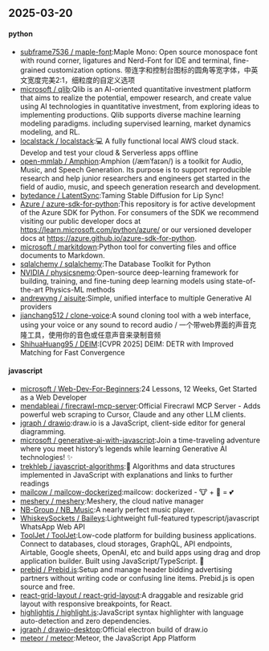 ## 2025-03-20

#### python
* [subframe7536 / maple-font](https://github.com/subframe7536/maple-font):Maple Mono: Open source monospace font with round corner, ligatures and Nerd-Font for IDE and terminal, fine-grained customization options. 带连字和控制台图标的圆角等宽字体，中英文宽度完美2:1，细粒度的自定义选项
* [microsoft / qlib](https://github.com/microsoft/qlib):Qlib is an AI-oriented quantitative investment platform that aims to realize the potential, empower research, and create value using AI technologies in quantitative investment, from exploring ideas to implementing productions. Qlib supports diverse machine learning modeling paradigms. including supervised learning, market dynamics modeling, and RL.
* [localstack / localstack](https://github.com/localstack/localstack):💻 A fully functional local AWS cloud stack. Develop and test your cloud & Serverless apps offline
* [open-mmlab / Amphion](https://github.com/open-mmlab/Amphion):Amphion (/æmˈfaɪən/) is a toolkit for Audio, Music, and Speech Generation. Its purpose is to support reproducible research and help junior researchers and engineers get started in the field of audio, music, and speech generation research and development.
* [bytedance / LatentSync](https://github.com/bytedance/LatentSync):Taming Stable Diffusion for Lip Sync!
* [Azure / azure-sdk-for-python](https://github.com/Azure/azure-sdk-for-python):This repository is for active development of the Azure SDK for Python. For consumers of the SDK we recommend visiting our public developer docs at https://learn.microsoft.com/python/azure/ or our versioned developer docs at https://azure.github.io/azure-sdk-for-python.
* [microsoft / markitdown](https://github.com/microsoft/markitdown):Python tool for converting files and office documents to Markdown.
* [sqlalchemy / sqlalchemy](https://github.com/sqlalchemy/sqlalchemy):The Database Toolkit for Python
* [NVIDIA / physicsnemo](https://github.com/NVIDIA/physicsnemo):Open-source deep-learning framework for building, training, and fine-tuning deep learning models using state-of-the-art Physics-ML methods
* [andrewyng / aisuite](https://github.com/andrewyng/aisuite):Simple, unified interface to multiple Generative AI providers
* [jianchang512 / clone-voice](https://github.com/jianchang512/clone-voice):A sound cloning tool with a web interface, using your voice or any sound to record audio / 一个带web界面的声音克隆工具，使用你的音色或任意声音来录制音频
* [ShihuaHuang95 / DEIM](https://github.com/ShihuaHuang95/DEIM):[CVPR 2025] DEIM: DETR with Improved Matching for Fast Convergence

#### javascript
* [microsoft / Web-Dev-For-Beginners](https://github.com/microsoft/Web-Dev-For-Beginners):24 Lessons, 12 Weeks, Get Started as a Web Developer
* [mendableai / firecrawl-mcp-server](https://github.com/mendableai/firecrawl-mcp-server):Official Firecrawl MCP Server - Adds powerful web scraping to Cursor, Claude and any other LLM clients.
* [jgraph / drawio](https://github.com/jgraph/drawio):draw.io is a JavaScript, client-side editor for general diagramming.
* [microsoft / generative-ai-with-javascript](https://github.com/microsoft/generative-ai-with-javascript):Join a time-traveling adventure where you meet history’s legends while learning Generative AI technologies! ✨
* [trekhleb / javascript-algorithms](https://github.com/trekhleb/javascript-algorithms):📝 Algorithms and data structures implemented in JavaScript with explanations and links to further readings
* [mailcow / mailcow-dockerized](https://github.com/mailcow/mailcow-dockerized):mailcow: dockerized - 🐮 + 🐋 = 💕
* [meshery / meshery](https://github.com/meshery/meshery):Meshery, the cloud native manager
* [NB-Group / NB_Music](https://github.com/NB-Group/NB_Music):A nearly perfect music player.
* [WhiskeySockets / Baileys](https://github.com/WhiskeySockets/Baileys):Lightweight full-featured typescript/javascript WhatsApp Web API
* [ToolJet / ToolJet](https://github.com/ToolJet/ToolJet):Low-code platform for building business applications. Connect to databases, cloud storages, GraphQL, API endpoints, Airtable, Google sheets, OpenAI, etc and build apps using drag and drop application builder. Built using JavaScript/TypeScript. 🚀
* [prebid / Prebid.js](https://github.com/prebid/Prebid.js):Setup and manage header bidding advertising partners without writing code or confusing line items. Prebid.js is open source and free.
* [react-grid-layout / react-grid-layout](https://github.com/react-grid-layout/react-grid-layout):A draggable and resizable grid layout with responsive breakpoints, for React.
* [highlightjs / highlight.js](https://github.com/highlightjs/highlight.js):JavaScript syntax highlighter with language auto-detection and zero dependencies.
* [jgraph / drawio-desktop](https://github.com/jgraph/drawio-desktop):Official electron build of draw.io
* [meteor / meteor](https://github.com/meteor/meteor):Meteor, the JavaScript App Platform
